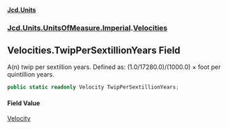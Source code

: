 #### [Jcd.Units](index.md 'index')
### [Jcd.Units.UnitsOfMeasure.Imperial](Jcd.Units.UnitsOfMeasure.Imperial.md 'Jcd.Units.UnitsOfMeasure.Imperial').[Velocities](Velocities.md 'Jcd.Units.UnitsOfMeasure.Imperial.Velocities')

## Velocities.TwipPerSextillionYears Field

A(n) twip per sextillion years. Defined as: (1.0/17280.0)/(1000.0) × foot per quintillion years.

```csharp
public static readonly Velocity TwipPerSextillionYears;
```

#### Field Value
[Velocity](Velocity.md 'Jcd.Units.UnitTypes.Velocity')